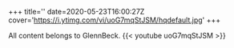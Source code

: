 +++
title=''
date=2020-05-23T16:00:27Z
cover='https://i.ytimg.com/vi/uoG7mqStJSM/hqdefault.jpg'
+++

All content belongs to GlennBeck.
{{< youtube uoG7mqStJSM >}}
